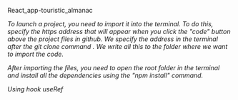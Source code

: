 React_app-touristic_almanac

<i>To<i> launch a project, you need to import it into the terminal.<i> To do this, specify the https address that will appear when you click the "code" button above the project files in github.</i> We specify the address in the terminal after the git clone command . We write all this to the folder where we want to import the code.

After importing the files, you need to open the root folder in the terminal and install all the dependencies using the "npm install" command.

Using hook useRef
